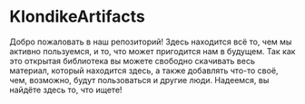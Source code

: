 # KlondikeArtifacts
Добро пожаловать в наш репозиторий! Здесь находится всё то, чем мы активно пользуемся, и то, что может пригодится нам в будущем. Так как это открытая библиотека вы можете свободно скачивать весь материал, который находится здесь, а также добавлять что-то своё, чем, возможно, будут пользоваться и другие люди. Надеемся, вы найдёте здесь то, что ищете!
